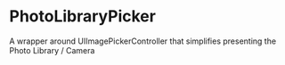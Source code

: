# PhotoLibraryPicker
A wrapper around UIImagePickerController that simplifies presenting the Photo Library / Camera

